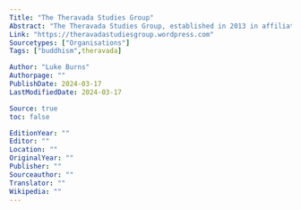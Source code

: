 ```yaml
---
Title: "The Theravada Studies Group"
Abstract: "The Theravada Studies Group, established in 2013 in affiliation with the Association for Asian Studies, provides an academic forum on the study of Theravada Buddhist traditions through comparative and scholarly exchanges among social scientists and humanists who work on aspects of Theravada Buddhism in India, Sri Lanka, Nepal, Burma, Thailand, Laos, Cambodia, Vietnam, and Southwest China and globally though pilgrimage and diaspora networks."
Link: "https://theravadastudiesgroup.wordpress.com"
Sourcetypes: ["Organisations"]
Tags: ["buddhism",theravada]

Author: "Luke Burns"
Authorpage: ""
PublishDate: 2024-03-17
LastModifiedDate: 2024-03-17

Source: true
toc: false

EditionYear: ""
Editor: ""
Location: ""
OriginalYear: ""
Publisher: ""
Sourceauthor: ""
Translator: ""
Wikipedia: ""
---
```

